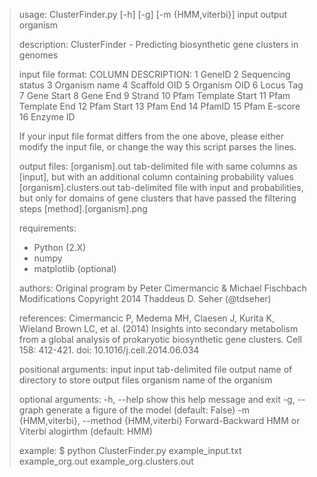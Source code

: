 >usage: ClusterFinder.py [-h] [-g] [-m {HMM,viterbi}] input output organism
>
>description:
>  ClusterFinder - Predicting biosynthetic gene clusters in genomes
>
>input file format:
>  COLUMN DESCRIPTION:
>       1 GeneID
>       2 Sequencing status
>       3 Organism name
>       4 Scaffold OID
>       5 Organism OID
>       6 Locus Tag
>       7 Gene Start
>       8 Gene End
>       9 Strand
>      10 Pfam Template Start
>      11 Pfam Template End
>      12 Pfam Start
>      13 Pfam End
>      14 PfamID
>      15 Pfam E-score
>      16 Enzyme ID
>
>  If your input file format differs from the one above, please
>  either modify the input file, or change the way this script
>  parses the lines.
>
>output files:
>  [organism].out
>    tab-delimited file with same columns as [input], but with an
>    additional column containing probability values
>  [organism].clusters.out
>    tab-delimited file with input and probabilities, but only for
>    domains of gene clusters that have passed the filtering steps
>  [method].[organism].png
>
>requirements:
> * Python (2.X)
> * numpy
> * matplotlib (optional)
>
>authors:
>  Original program by Peter Cimermancic & Michael Fischbach
>  Modifications Copyright 2014 Thaddeus D. Seher (@tdseher)
>
>references:
>  Cimermancic P, Medema MH, Claesen J, Kurita K, Wieland
>  Brown LC, et al. (2014) Insights into secondary metabolism
>  from a global analysis of prokaryotic biosynthetic gene
>  clusters. Cell 158: 412-421. doi: 10.1016/j.cell.2014.06.034
>
>positional arguments:
>  input                 input tab-delimited file
>  output                name of directory to store output files
>  organism              name of the organism
>
>optional arguments:
>  -h, --help            show this help message and exit
>  -g, --graph           generate a figure of the model (default: False)
>  -m {HMM,viterbi}, --method {HMM,viterbi}
>                        Forward-Backward HMM or Viterbi alogirthm (default: HMM)
>
>example:
>  $ python ClusterFinder.py example_input.txt example_org.out example_org.clusters.out